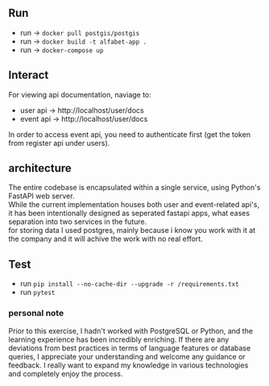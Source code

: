 ## Run
* run -> ```docker pull postgis/postgis```
* run -> ```docker build -t alfabet-app .```
* run -> ```docker-compose up```

## Interact
For viewing api documentation, naviage to:
* user api -> http://localhost/user/docs
* event api -> http://localhost/user/docs

In order to access event api, you need to authenticate first (get the token from register api under users).

## architecture
The entire codebase is encapsulated within a single service, using Python's FastAPI web server. \
While the current implementation houses both user and event-related api's, it has been intentionally designed as seperated fastapi apps, what eases separation into two services in the future. \
for storing data I used postgres, mainly because i know you work with it at the company and it will achive the work with no real effort.

## Test
* run  ```pip install --no-cache-dir --upgrade -r /requirements.txt```
* run  ```pytest```

### personal note
Prior to this exercise, I hadn't worked with PostgreSQL or Python, and the learning experience has been incredibly enriching. If there are any deviations from best practices in terms of language features or database queries, I appreciate your understanding and welcome any guidance or feedback. I really want to expand my knowledge in various technologies and completely enjoy the process.